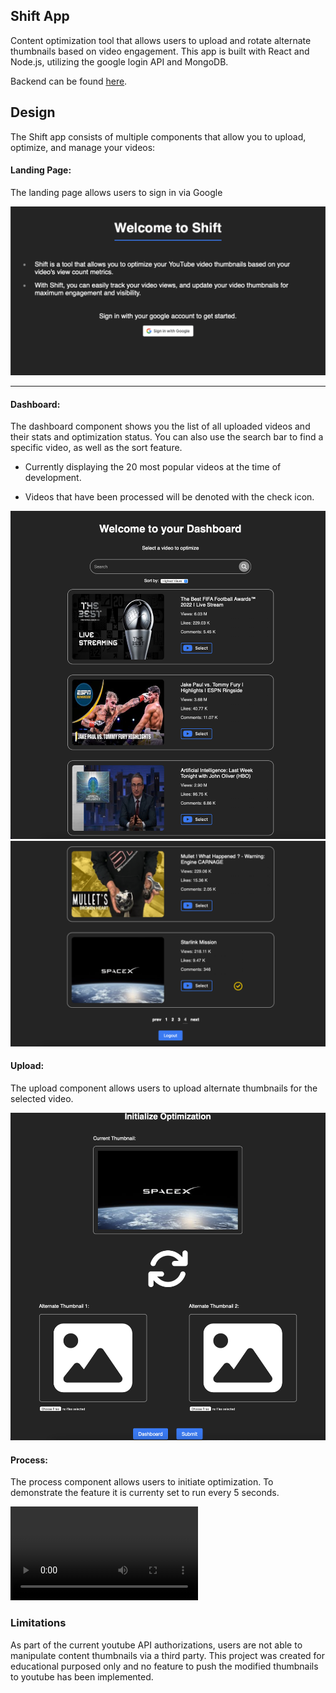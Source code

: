## Shift App

Content optimization tool that allows users to upload and rotate alternate thumbnails based on video engagement. This app is built with React and Node.js, utilizing the google login API and MongoDB.

Backend can be found [here](https://github.com/jmelancon5817/shift-api).

## Design

The Shift app consists of multiple components that allow you to upload, optimize, and manage your videos:

#### Landing Page:

The landing page allows users to sign in via Google

![landingPage](public/images/landingPage.png)

---

#### Dashboard:

The dashboard component shows you the list of all uploaded videos and their stats and optimization status. You can also use the search bar to find a specific video, as well as the sort feature.

- Currently displaying the 20 most popular videos at the time of development.

- Videos that have been processed will be denoted with the check icon.

![dashboard](public/images/dashboard.png)
![optimized](public/images/selected.png)

#### Upload:

The upload component allows users to upload alternate thumbnails for the selected video.

![upload](public/images/optimize.png)

#### Process:

The process component allows users to initiate optimization. To demonstrate the feature it is currenty set to run every 5 seconds.

![public/images/process_.mov](https://user-images.githubusercontent.com/88739013/222219114-e299547f-e778-47d9-bf6f-abb9cdc1d257.mov)


### Limitations

As part of the current youtube API authorizations, users are not able to manipulate content thumbnails via a third party. This project was created for educational purposed only and no feature to push the modified thumbnails to youtube has been implemented.




